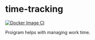 # time-tracking

[![Docker Image CI](https://github.com/ManasComp/time-tracking/actions/workflows/docker-image.yml/badge.svg?event=public)](https://github.com/ManasComp/time-tracking/actions/workflows/docker-image.yml)


Proigram helps with managing work time.
